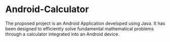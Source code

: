 # Android-Calculator
The proposed project is an Android Application developed using Java. It has been designed to efficiently solve fundamental mathematical problems through a calculator integrated into an Android device.
